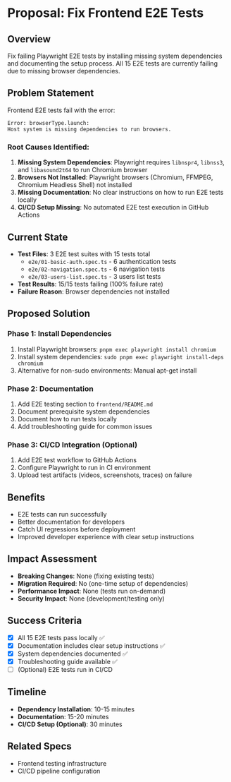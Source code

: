 # Proposal: Fix Frontend E2E Tests

## Overview
Fix failing Playwright E2E tests by installing missing system dependencies and documenting the setup process. All 15 E2E tests are currently failing due to missing browser dependencies.

## Problem Statement
Frontend E2E tests fail with the error:
```
Error: browserType.launch:
Host system is missing dependencies to run browsers.
```

### Root Causes Identified:
1. **Missing System Dependencies**: Playwright requires `libnspr4`, `libnss3`, and `libasound2t64` to run Chromium browser
2. **Browsers Not Installed**: Playwright browsers (Chromium, FFMPEG, Chromium Headless Shell) not installed
3. **Missing Documentation**: No clear instructions on how to run E2E tests locally
4. **CI/CD Setup Missing**: No automated E2E test execution in GitHub Actions

## Current State
- **Test Files**: 3 E2E test suites with 15 tests total
  - `e2e/01-basic-auth.spec.ts` - 6 authentication tests
  - `e2e/02-navigation.spec.ts` - 6 navigation tests
  - `e2e/03-users-list.spec.ts` - 3 users list tests
- **Test Results**: 15/15 tests failing (100% failure rate)
- **Failure Reason**: Browser dependencies not installed

## Proposed Solution

### Phase 1: Install Dependencies
1. Install Playwright browsers: `pnpm exec playwright install chromium`
2. Install system dependencies: `sudo pnpm exec playwright install-deps chromium`
3. Alternative for non-sudo environments: Manual apt-get install

### Phase 2: Documentation
1. Add E2E testing section to `frontend/README.md`
2. Document prerequisite system dependencies
3. Document how to run tests locally
4. Add troubleshooting guide for common issues

### Phase 3: CI/CD Integration (Optional)
1. Add E2E test workflow to GitHub Actions
2. Configure Playwright to run in CI environment
3. Upload test artifacts (videos, screenshots, traces) on failure

## Benefits
- E2E tests can run successfully
- Better documentation for developers
- Catch UI regressions before deployment
- Improved developer experience with clear setup instructions

## Impact Assessment
- **Breaking Changes**: None (fixing existing tests)
- **Migration Required**: No (one-time setup of dependencies)
- **Performance Impact**: None (tests run on-demand)
- **Security Impact**: None (development/testing only)

## Success Criteria
- [x] All 15 E2E tests pass locally ✅
- [x] Documentation includes clear setup instructions ✅
- [x] System dependencies documented ✅
- [x] Troubleshooting guide available ✅
- [ ] (Optional) E2E tests run in CI/CD

## Timeline
- **Dependency Installation**: 10-15 minutes
- **Documentation**: 15-20 minutes
- **CI/CD Setup (Optional)**: 30 minutes

## Related Specs
- Frontend testing infrastructure
- CI/CD pipeline configuration
